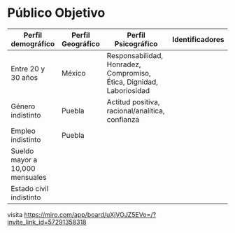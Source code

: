 # Público Objetivo


| Perfil demográfico | Perfil Geográfico | Perfil Psicográfico | Identificadores |
| ------------- | ------------- | ------------- | ------------- |
| Entre 20 y 30 años  | México  | Responsabilidad, Honradez, Compromiso, Ética, Dignidad, Laboriosidad |
| Género indistinto | Puebla  | Actitud positiva, racional/analítica, confianza |
| Empleo indistinto | Puebla | | |
| Sueldo mayor a 10,000 mensuales | | |
Estado civil indistinto | | | 

visita https://miro.com/app/board/uXjVOJZ5EVo=/?invite_link_id=57291358318
